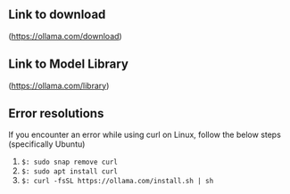 ## Link to download
(https://ollama.com/download)

## Link to Model Library
(https://ollama.com/library)

## Error resolutions
If you encounter an error while using curl on Linux, follow the below steps (specifically Ubuntu)
1. `$: sudo snap remove curl`
2. `$: sudo apt install curl`
3. `$: curl -fsSL https://ollama.com/install.sh | sh`
